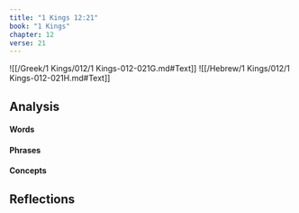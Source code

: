 ```yaml
---
title: "1 Kings 12:21"
book: "1 Kings"
chapter: 12
verse: 21
---
```

![[/Greek/1 Kings/012/1 Kings-012-021G.md#Text]]
![[/Hebrew/1 Kings/012/1 Kings-012-021H.md#Text]]

## Analysis

#### Words

#### Phrases

#### Concepts

## Reflections
